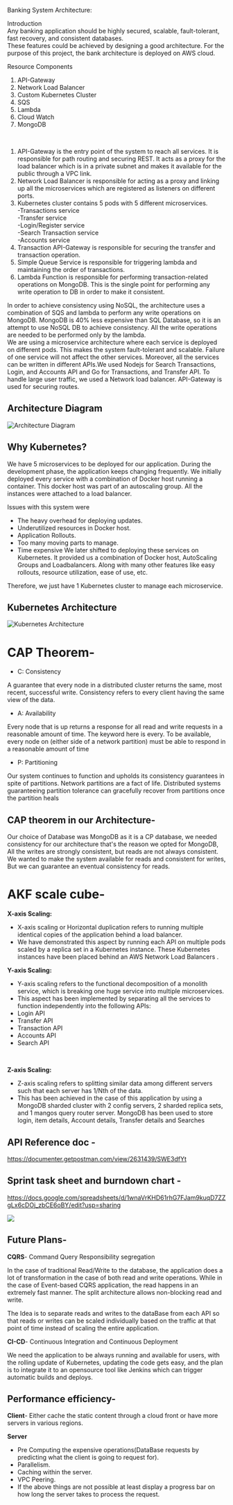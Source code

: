 Banking System Architecture:<br>

Introduction<br>
Any banking application should be highly secured, scalable, fault-tolerant, fast recovery, and consistent databases.<br>
These features could be achieved by designing a good architecture. For the purpose of this project, the bank architecture is deployed on AWS cloud.<br>

Resource Components<br>
1) API-Gateway
2) Network Load Balancer
3) Custom Kubernetes Cluster
4) SQS
5) Lambda
5) Cloud Watch
6) MongoDB
<br>

1) API-Gateway is the entry point of the system to reach all services. It is responsible for path routing and securing REST. It acts as a proxy for the load balancer which is in a private subnet and makes it available for the public through a VPC link.
2) Network Load Balancer is responsible for acting as a proxy and linking up all the microservices which are registered as listeners on different ports.
3) Kubernetes cluster contains 5 pods with 5 different microservices.<br>
   -Transactions service<br>
   -Transfer service<br>
   -Login/Register service<br>
   -Search Transaction service<br>
   -Accounts service<br>
4) Transaction API-Gateway is responsible for securing the transfer and transaction operation.
5) Simple Queue Service is responsible for triggering lambda and maintaining the order of transactions.
6) Lambda Function is responsible for performing transaction-related operations on MongoDB. This is the single point for performing any write operation to DB in order to make it consistent.<br>

In order to achieve consistency using NoSQL, the architecture uses a combination of SQS and lambda to perform any write operations on MongoDB. MongoDB is 40% less expensive than SQL Database, so it is an attempt to use NoSQL DB to achieve consistency. All the write operations are needed to be performed only by the lambda. <br>
We are using a microservice architecture where each service is deployed on different pods. This makes the system fault-tolerant and scalable. Failure of one service will not affect the other services. Moreover, all the services can be written in different APIs.We used Nodejs for Search Transactions, Login, and Accounts API and Go for Transactions, and Transfer API.
To handle large user traffic, we used a Network load balancer. API-Gateway is used for securing routes.  

## Architecture Diagram

![Architecture Diagram](https://github.com/kowshhal97/Online-Bank/blob/master/Architecture%20Diagram.jpg)

## Why Kubernetes?

We have 5 microservices to be deployed for our application. During the development phase, the application keeps changing frequently. We initially deployed every service with a combination of Docker host running a container. This docker host was part of an autoscaling group. All the instances were attached to a load balancer.

Issues with this system were

- The heavy overhead for deploying updates.
- Underutilized resources in Docker host.
- Application Rollouts.
- Too many moving parts to manage.
- Time expensive
We later shifted to deploying these services on Kubernetes. It provided us a combination of Docker host, AutoScaling Groups and Loadbalancers. Along with many other features like easy rollouts, resource utilization, ease of use, etc.

Therefore, we just have 1 Kubernetes cluster to manage each microservice.

## Kubernetes Architecture

![Kubernetes Architecture](https://github.com/kowshhal97/Online-Bank/blob/master/KubernetesArc.jpg)


# CAP Theorem-

- C: Consistency

A guarantee that every node in a distributed cluster returns the same, most recent, successful write. Consistency refers to every client having the same view of the data. 

- A: Availability

Every node that is up returns a response for all read and write requests in a reasonable amount of time. The keyword here is every. To be available, every node on (either side of a network partition) must be able to respond in a reasonable amount of time

- P: Partitioning

Our system continues to function and upholds its consistency guarantees in spite of partitions. Network partitions are a fact of life. Distributed systems guaranteeing partition tolerance can gracefully recover from partitions once the partition heals

## CAP theorem in our Architecture-

Our choice of Database was MongoDB as it is a CP database, we needed consistency for our architecture that's the reason we opted for MongoDB, All the writes are strongly consistent, but reads are not always consistent. We wanted to make the system available for reads and consistent for writes, But we can guarantee an eventual consistency for reads.

# AKF scale cube-

**X-axis Scaling:**

 - X-axis scaling or Horizontal duplication refers to running multiple identical copies of the application behind a load balancer. 
 -  We have demonstrated this aspect by running each API on multiple pods scaled by a replica set in a Kubernetes instance. These Kubernetes instances have been placed behind an AWS Network Load Balancers .<br/>
     

**Y-axis Scaling:**

 - Y-axis scaling refers to the functional decomposition of a monolith service, which is breaking one huge service into multiple microservices. <br/>
 - This aspect has been implemented by separating all the services to function independently into the following APIs:
  - Login API
  - Transfer API
  - Transaction API
  - Accounts API
  - Search API
<br/>

**Z-axis Scaling:**

 - Z-axis scaling refers to splitting similar data among different servers such that each server has 1/Nth of the data.<br/>
 - This has been achieved in the case of this application by using a MongoDB sharded cluster with 2 config servers, 2 sharded replica sets, and 1 mangos query router server. MongoDB has been used to store login, item details, Account details, Transfer details and Searches <br/>

## API Reference doc -
https://documenter.getpostman.com/view/2631439/SWE3dfYt

## Sprint task sheet and burndown chart - 
https://docs.google.com/spreadsheets/d/1wnaVrKHD61rhG7FJam9kuqD7ZZgLx6cDOj_zbCE6oBY/edit?usp=sharing

![](https://github.com/gopinathsjsu/team-project-cmpe202-team-project/blob/master/burndown_chart.png)

## Future Plans-

**CQRS**- Command Query Responsibility segregation

In the case of traditional Read/Write to the database, the application does a lot of transformation in the case of both read and write operations. While in the case of Event-based CQRS application, the read happens in an extremely fast manner. The split architecture allows non-blocking read and write.

The Idea is to separate reads and writes to the dataBase from each API so that reads or writes can be scaled individually based on the traffic at that point of time instead of scaling the entire application.

**CI-CD**- Continuous Integration and Continuous Deployment

We need the application to be always running and available for users, with the rolling update of Kubernetes, updating the code gets easy, and the plan is to integrate it to an opensource tool like Jenkins which can trigger automatic builds and deploys.

## Performance efficiency-

**Client**-
Either cache the static content through a cloud front or have more servers in various regions.

**Server**
- Pre Computing the expensive operations(DataBase requests by predicting what the client is going to request for).
- Parallelism.
- Caching within the server.
- VPC Peering.
- If the above things are not possible at least display a progress bar on how long the server takes to process the request.
